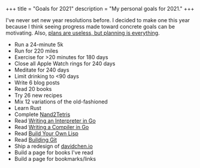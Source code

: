 +++
title = "Goals for 2021"
description = "My personal goals for 2021."
+++

I've never set new year resolutions before. I decided to make one this year
because I think seeing progress made toward concrete goals can be motivating.
Also, [plans are useless, but planning is everything][0].

- Run a 24-minute 5k
- Run for 220 miles
- Exercise for >20 minutes for 180 days
- Close all Apple Watch rings for 240 days
- Meditate for 240 days
- Limit drinking to <90 days
- Write 6 blog posts
- Read 20 books
- Try 26 new recipes
- Mix 12 variations of the old-fashioned
- Learn Rust
- Complete [Nand2Tetris][1]
- Read [Writing an Interpreter in Go][2]
- Read [Writing a Compiler in Go][3]
- Read [Build Your Own Lisp][4]
- Read [Building Git][5]
- Ship a redesign of [davidchen.io][6]
- Build a page for books I've read
- Build a page for bookmarks/links

[0]: https://quoteinvestigator.com/2017/11/18/planning/
[1]: https://www.nand2tetris.org/
[2]: https://interpreterbook.com/
[3]: https://compilerbook.com/
[4]: http://www.buildyourownlisp.com/
[5]: https://shop.jcoglan.com/building-git/
[6]: https://davidchen.io
